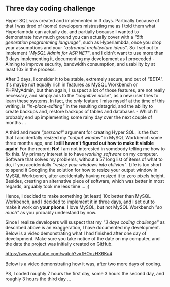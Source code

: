 ## Three day coding challenge

Hyper SQL was created and implemented in 3 days. Partically because of that I was tired
of (some) developers mistrusting me as I told them what Hyperlambda can actually do, and partially because
I wanted to demonstrate how much ground you can actually cover with a _"5th generation programming language"_,
such as Hyperlambda, once you drop your assumptions and your _"astronaut architecture ideas"_.
So I set out to implement _"MySQL Admin for ASP.NET"_, and I didn't want to use more than 3 days
implementing it, documenting my development as I proceeded - Aiming to improve security, bandwidth
consumption, and usability by at least 10x in the process.

After 3 days, I consider it to be stable, extremely secure, and out of _"BETA"_. It's maybe not
equally rich in features as MySQL Workbench or PHPMyAdmin, but then again, I suspect a lot of those
features, are not really necessary, and simply ads to the _"cognitive noise"_, as a new user
tries to learn these systems. In fact, the _only_ feature I miss myself at the time of this
writing, is _"in-place-editing"_ in the resulting datagrid, and the ability to create backups
and, restore backups of tables and databases - Which I'll probably end up implementing some rainy
day over the next couple of months ...

A third and more _"personal"_ argument for creating Hyper SQL, is the fact that I accidentally resized
my _"output window"_ in MySQL Workbench some three months ago, and I **still haven't figured out how
to make it visible again**! For the record; __No__! I am not interested in somebody telling me how to
fix this. My primary interest is to have _working software_ on my computer. Software that solves my
problems, without a 57 long list of items of what to do, if you accidentally _"resize your windows
into oblivion"_. Life is too short to spend it Googling the solution for how to resize your output
window in MySQL Workbench, after accidentally having resized it to zero pixels height. Besides, creating
an alternative piece of software, which was better in most regards, arguably took me less time ... ;)

Hence, I decided to make something (at least) 10x better than MySQL Workbench, and I decided to implement
it in three days, and I set out to make it work on **your phone**. I love MySQL, but not MySQL
Workbench _"so much"_ as you probably understand by now.

Since I realize developers will suspect that my _"3 days coding challenge"_ as described above is an
exaggeration, I have documented my development. Below is a video demonstrating what I
had finished after one day of development. Make sure you take notice of the date on my computer, and
the date the project was initially created on GitHub.

https://www.youtube.com/watch?v=fHOozHX6Ku4

Below is a video demonstrating how it was, after two more days of coding.

PS, I coded roughly 7 hours the first day, some 3 hours the second day, and roughly 3 hours the third day ...
